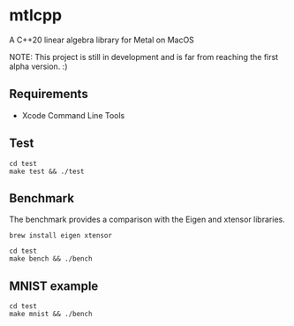 # mtlcpp

A C++20 linear algebra library for Metal on MacOS

NOTE: This project is still in development and is far from reaching the first alpha version. :)

## Requirements

 - Xcode Command Line Tools

## Test

```
cd test
make test && ./test
```

## Benchmark

The benchmark provides a comparison with the Eigen and xtensor libraries.

```
brew install eigen xtensor

cd test
make bench && ./bench
```

## MNIST example

```
cd test
make mnist && ./bench
```
